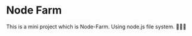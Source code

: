 
<h1>Node Farm</h1>

<p>This is a mini project which is Node-Farm. Using node.js file system. 🗽👩‍🌾</p>
